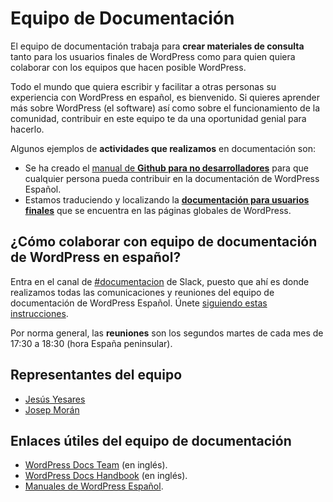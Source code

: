 # Equipo de Documentación

El equipo de documentación trabaja para **crear materiales de consulta** tanto para los usuarios finales de WordPress como para quien quiera colaborar con los equipos que hacen posible WordPress.

Todo el mundo que quiera escribir y facilitar a otras personas su experiencia con WordPress en español, es bienvenido. Si quieres aprender más sobre WordPress (el software) así como sobre el funcionamiento de la comunidad, contribuir en este equipo te da una oportunidad genial para hacerlo.

Algunos ejemplos de **actividades que realizamos** en documentación son:

- Se ha creado el [manual de **Github para no desarrolladores**](https://github.com/moranjosep/spain-handbook/tree/main/manuales/github) para que cualquier persona pueda contribuir en la documentación de WordPress Español.
- Estamos traduciendo y localizando la [**documentación para usuarios finales**](https://github.com/orgs/WordPress/projects/195) que se encuentra en las páginas globales de WordPress.

## ¿Cómo colaborar con equipo de documentación de WordPress en español?

Entra en el canal de [#documentacion](https://wpes.slack.com/archives/documentacion/) de Slack, puesto que ahí es donde realizamos todas las comunicaciones y reuniones del equipo de documentación de WordPress Español. Únete [siguiendo estas instrucciones](https://es.wordpress.org/guias/chat/).

Por norma general, las **reuniones** son los segundos martes de cada mes de 17:30 a 18:30 (hora España peninsular).

## Representantes del equipo

- [Jesús Yesares](https://profiles.wordpress.org/glycymeris/)
- [Josep Morán](https://profiles.wordpress.org/josepmoran/)

## Enlaces útiles del equipo de documentación

- [WordPress Docs Team](https://make.wordpress.org/docs/) (en inglés).
- [WordPress Docs Handbook](https://make.wordpress.org/docs/handbook/) (en inglés).
- [Manuales de WordPress Español](https://es.wordpress.org/team/handbook/).
